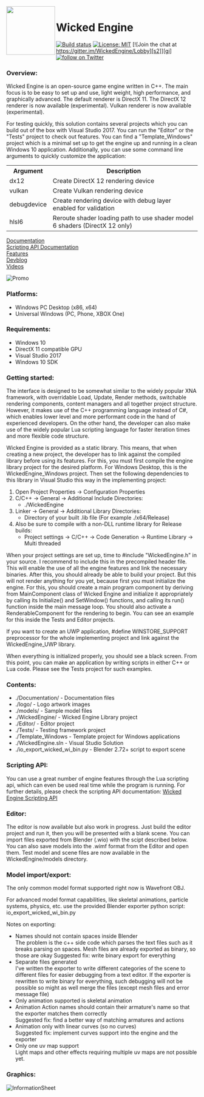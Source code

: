 <img align="left" src="logo/logo_small.png" width="128px"/>

# Wicked Engine

[![Build status][s1]][av] [![License: MIT][s3]][li] [![Join the chat at https://gitter.im/WickedEngine/Lobby][s2]][gi]
<a href="https://twitter.com/intent/follow?screen_name=turanszkij">
        <img src="https://img.shields.io/twitter/follow/turanszkij.svg?style=social"
            alt="follow on Twitter"></a>

[s1]: https://ci.appveyor.com/api/projects/status/3dbcee5gd6i7qh7v?svg=true
[s2]: https://badges.gitter.im/WickedEngine/Lobby.svg
[s3]: https://img.shields.io/badge/License-MIT-yellow.svg

[av]: https://ci.appveyor.com/project/turanszkij/wickedengine
[gi]: https://gitter.im/WickedEngine/Lobby?utm_source=badge&utm_medium=badge&utm_campaign=pr-badge&utm_content=badge
[li]: https://opensource.org/licenses/MIT

### Overview:

Wicked Engine is an open-source game engine written in C++. The main focus is to be easy to set up and use, light weight, high performance, and graphically advanced.
The default renderer is DirectX 11. The DirectX 12 renderer is now available (experimental). Vulkan renderer is now available (experimental).

For testing quickly, this solution contains several projects which you can build out of the box with Visual Studio 2017. You can run the "Editor" or the "Tests" project to check out features. 
You can find a "Template_Windows" project which is a minimal set up to get the engine up and running in a clean Windows 10 application.
Additionally, you can use some command line arguments to quickly customize the application:

<table>
  <tr>
    <th>Argument</th>
    <th>Description</th>
  </tr>
  <tr>
    <td>dx12</td>
    <td>Create DirectX 12 rendering device</td>
  </tr>
  <tr>
    <td>vulkan</td>
    <td>Create Vulkan rendering device</td>
  </tr>
  <tr>
    <td>debugdevice</td>
    <td>Create rendering device with debug layer enabled for validation</td>
  </tr>
  <tr>
    <td>hlsl6</td>
    <td>Reroute shader loading path to use shader model 6 shaders (DirectX 12 only)</td>
  </tr>
</table>

[Documentation](Documentation/WickedEngine-Documentation.md)<br/>
[Scripting API Documentation](Documentation/ScriptingAPI-Documentation.md)<br/>
[Features](features.txt)<br/>
[Devblog](https://turanszkij.wordpress.com/)<br/>
[Videos](https://www.youtube.com/playlist?list=PLLN-1FTGyLU_HJoC5zx6hJkB3D2XLiaxS)<br/>

![Promo](logo/promo.png)

### Platforms:
- Windows PC Desktop (x86, x64)
- Universal Windows (PC, Phone, XBOX One)

### Requirements:

- Windows 10
- DirectX 11 compatible GPU
- Visual Studio 2017
- Windows 10 SDK


### Getting started: 

The interface is designed to be somewhat similar to the widely popular XNA framework, with overridable Load, Update, Render methods, switchable rendering components, content managers and all together project structure. 
However, it makes use of the C++ programming language instead of C#, which enables lower level and more performant code in the hand of experienced developers. On the other hand, the developer can also make use of the 
widely popular Lua scripting language for faster iteration times and more flexible code structure.

Wicked Engine is provided as a static library. This means, that when creating a new project, the developer has to link against the compiled library before using its features. 
For this, you must first compile the engine library project for the desired platform. For Windows Desktop, this is the WickedEngine_Windows project. 
Then set the following dependencies to this library in Visual Studio this way in the implementing project:

1. Open Project Properties -> Configuration Properties
2. C/C++ -> General -> Additional Include Directories: 
	- ./WickedEngine
3. Linker -> General -> Additional Library Directories:
	- Directory of your built .lib file (For example ./x64/Release)
4. Also be sure to compile with a non-DLL runtime library for Release builds:
	- Project settings -> C/C++ -> Code Generation -> Runtime Library -> Multi threaded

When your project settings are set up, time to #include "WickedEngine.h" in your source. I recommend to include this
in the precompiled header file. This will enable the use of all the engine features and link the necessary binaries. After this, you should already be able to build your project. 
But this will not render anything for you yet, because first you must initialize the engine. For this, you should create a main program component by deriving from MainComponent class of 
Wicked Engine and initialize it appropriately by calling its Initialize() and SetWindow() functions, and calling its run() function inside the main message loop. 
You should also activate a RenderableComponent for the rendering to begin. You can see an example for this inside the Tests and Editor projects.

If you want to create an UWP application, #define WINSTORE_SUPPORT preprocessor for the whole implementing project and link against the WickedEngine_UWP library.

When everything is initialized properly, you should see a black screen. From this point, you can make an application by writing scripts in either C++ or Lua code. Please see the Tests project for such examples.

### Contents:

- ./Documentation/						- Documentation files
- ./logo/								- Logo artwork images
- ./models/								- Sample model files
- ./WickedEngine/						- Wicked Engine Library project
- ./Editor/								- Editor project
- ./Tests/								- Testing framework project
- ./Template_Windows					- Template project for Windows applications
- ./WickedEngine.sln 					- Visual Studio Solution
- ./io_export_wicked_wi_bin.py 			- Blender 2.72+ script to export scene

### Scripting API:

You can use a great number of engine features through the Lua scripting api, which can even be used real time while the program is running.
For further details, please check the scripting API documentation: [Wicked Engine Scripting API](Documentation/ScriptingAPI-Documentation.md)


### Editor:

The editor is now available but also work in progress. Just build the editor project and run it, then you will be presented with a blank scene.
You can import files exported from Blender (.wio) with the scipt described below. You can also save models into the .wimf format from the Editor
and open them. 
Test model and scene files are now available in the WickedEngine/models directory.


### Model import/export:

The only common model format supported right now is Wavefront OBJ.<br/>

For advanced model format capabilities, like skeletal animations, particle systems, physics, etc. use the provided Blender exporter python script: io_export_wicked_wi_bin.py <br/>

Notes on exporting:
- Names should not contain spaces inside Blender<br/>
	The problem is the c++ side code which parses the text files such as it breaks parsing on spaces. 
	Mesh files are already exported as binary, so those are okay
	Suggested fix: write binary export for everything
- Separate files generated<br/>
	I've written the exporter to write different categories of the scene to different files for easier debugging
	from a text editor. If the exporter is rewritten to write binary for everything, such debugging will
	not be possible so might as well merge the files (except mesh files and error message file)
- Only animation supported is skeletal animation<br/>
- Animation Action names should contain their armature's name so that the exporter matches them correctly<br/>
	Suggested fix: find a better way of matching armatures and actions
- Animation only with linear curves (so no curves)<br/>
	Suggested fix: implement curves support into the engine and the exporter
- Only one uv map support<br/>
	Light maps and other effects requiring multiple uv maps are not possible yet.
	

### Graphics:

![InformationSheet](Documentation/information_sheet.png)

